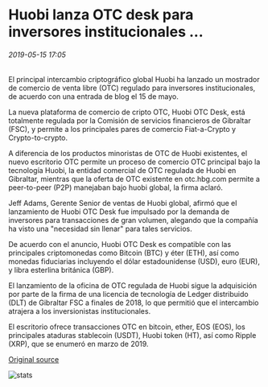 # Huobi lanza OTC desk para inversores institucionales ...

###### 2019-05-15 17:05

El principal intercambio criptográfico global Huobi ha lanzado un mostrador de comercio de venta libre (OTC) regulado para inversores institucionales, de acuerdo con una entrada de blog el 15 de mayo.

La nueva plataforma de comercio de cripto OTC, Huobi OTC Desk, está totalmente regulada por la Comisión de servicios financieros de Gibraltar (FSC), y permite a los principales pares de comercio Fiat-a-Crypto y Crypto-to-crypto.

A diferencia de los productos minoristas de OTC de Huobi existentes, el nuevo escritorio OTC permite un proceso de comercio OTC principal bajo la tecnología Huobi, la entidad comercial de OTC regulada de Huobi en Gibraltar, mientras que la oferta de OTC existente en otc.hbg.com permite a peer-to-peer (P2P) manejaban bajo huobi global, la firma aclaró.

Jeff Adams, Gerente Senior de ventas de Huobi global, afirmó que el lanzamiento de Huobi OTC Desk fue impulsado por la demanda de inversores para transacciones de gran volumen, alegando que la compañía ha visto una "necesidad sin llenar" para tales servicios.

De acuerdo con el anuncio, Huobi OTC Desk es compatible con las principales criptomonedas como Bitcoin (BTC) y éter (ETH), así como monedas fiduciarias incluyendo el dólar estadounidense (USD), euro (EUR), y libra esterlina británica (GBP).

El lanzamiento de la oficina de OTC regulada de Huobi sigue la adquisición por parte de la firma de una licencia de tecnología de Ledger distribuido (DLT) de Gibraltar FSC a finales de 2018, lo que permitió que el intercambio atrajera a los inversionistas institucionales.

El escritorio ofrece transacciones OTC en bitcoin, ether, EOS (EOS), los principales ataduras stablecoin (USDT), Huobi token (HT), así como Ripple (XRP), que se enumeró en marzo de 2019.

[Original source](https://cointelegraph.com/news/huobi-launches-otc-desk-for-institutional-investors)

![stats](https://c.statcounter.com/11760860/0/a89fa40b/1/ "stats")